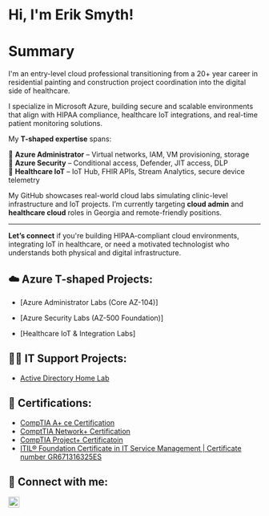 <h1>Hi, I'm Erik Smyth! 
<h1>Summary</h1>I'm an entry-level cloud professional transitioning from a 20+ year career in residential painting and construction project coordination into the digital side of healthcare.
  
I specialize in Microsoft Azure, building secure and scalable environments that align with HIPAA compliance, healthcare IoT integrations, and real-time patient monitoring solutions.

My **T-shaped expertise** spans:

🔹 **Azure Administrator** – Virtual networks, IAM, VM provisioning, storage  
🔹 **Azure Security** – Conditional access, Defender, JIT access, DLP  
🔹 **Healthcare IoT** – IoT Hub, FHIR APIs, Stream Analytics, secure device telemetry  

My GitHub showcases real-world cloud labs simulating clinic-level infrastructure and IoT projects. I’m currently targeting **cloud admin** and **healthcare cloud** roles in Georgia and remote-friendly positions.

---

**Let’s connect** if you're building HIPAA-compliant cloud environments, integrating IoT in healthcare, or need a motivated technologist who understands both physical and digital infrastructure.

<h2>☁️ Azure T-shaped Projects:</h2>
  
  - [Azure Administrator Labs (Core AZ-104)]

  - [Azure Security Labs (AZ-500 Foundation)]

  - [Healthcare IoT & Integration Labs]
    
<h2>👨‍💻 IT Support Projects:</h2>


  - [Active Directory Home Lab](https://github.com/Smyerk84/ActiveDirectoryLab)


<h2>📄 Certifications: </h2>

- [CompTIA A+ ce Certification](https://www.credly.com/badges/77c911b8-0920-45d3-a861-7e1ddb114776/linked_in_profile)
- [ComptTIA Network+ Certification](https://www.credly.com/badges/4fabedb1-1d83-4d59-af96-0cc2fefb02d3/public_url)
- [CompTIA Project+ Certificatoin](https://www.credly.com/badges/c0a80257-9fd7-4c73-a49e-aac0de185eab/public_url)
- [ITIL® Foundation Certificate in IT Service Management | Certificate number GR671316325ES](https://www.peoplecert.org/for-corporations/certificate-verification-service)

<h2> 🤳 Connect with me:</h2>

[<img align="left" alt="ErikBreandanSmyth | LinkedIn" width="22px" src="https://cdn.jsdelivr.net/npm/simple-icons@v3/icons/linkedin.svg" />][linkedin]

[linkedin]: https://www.linkedin.com/in/erik-breandan-smyth-187011218/
